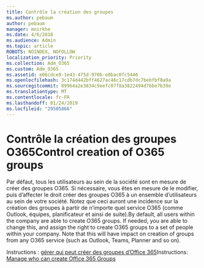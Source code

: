```yaml
---
title: Contrôle la création des groupes
ms.author: pebaum
author: pebaum
manager: mnirkhe
ms.date: 4/6/2018
ms.audience: Admin
ms.topic: article
ROBOTS: NOINDEX, NOFOLLOW
localization_priority: Priority
ms.collection: Adm_O365
ms.custom: Adm_O365
ms.assetid: e06cdce9-1e43-475d-970b-e0bac0fc5446
ms.openlocfilehash: 3c174d442bff4627ac46c17cdb7dc7bebfbf8a9a
ms.sourcegitcommit: 89964a2e3834c9eefc07f8a3822494d7bbe7b39e
ms.translationtype: MT
ms.contentlocale: fr-FR
ms.lasthandoff: 01/24/2019
ms.locfileid: "29505866"
---
```

# <a name="control-creation-of-o365-groups"></a><span data-ttu-id="b14e9-102">Contrôle la création des groupes O365</span><span class="sxs-lookup"><span data-stu-id="b14e9-102">Control creation of O365 groups</span></span>

<span data-ttu-id="b14e9-p101">Par défaut, tous les utilisateurs au sein de la société sont en mesure de créer des groupes O365. Si nécessaire, vous êtes en mesure de le modifier, puis d’affecter le droit créer des groupes O365 à un ensemble d’utilisateurs au sein de votre société. Notez que ceci auront une incidence sur la création des groupes à partir de n’importe quel service O365 (comme Outlook, équipes, planificateur et ainsi de suite).</span><span class="sxs-lookup"><span data-stu-id="b14e9-p101">By default, all users within the company are able to create O365 groups. If needed, you are able to change this, and assign the right to create O365 groups to a set of people within your company. Note that this will have impact on creation of groups from any O365 service (such as Outlook, Teams, Planner and so on).</span></span>
  
 <span data-ttu-id="b14e9-106">Instructions : [gérer qui peut créer des groupes d’Office 365](https://docs.microsoft.com/office365/admin/create-groups/manage-creation-of-groups)</span><span class="sxs-lookup"><span data-stu-id="b14e9-106">Instructions: [Manage who can create Office 365 Groups](https://docs.microsoft.com/office365/admin/create-groups/manage-creation-of-groups)</span></span>
  

